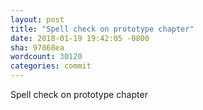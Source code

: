 ```yaml
---
layout: post
title: "Spell check on prototype chapter"
date: 2018-01-19 19:42:05 -0800
sha: 97868ea
wordcount: 30120
categories: commit
---
```

Spell check on prototype chapter
